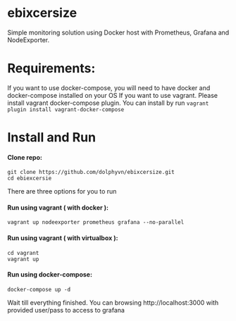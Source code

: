 # ebixcersize
Simple monitoring solution using Docker host with Prometheus, Grafana and NodeExporter.

# Requirements:
If you want to use docker-compose, you will need to have docker and docker-compose installed on your OS
If you want to use vagrant. Please install vagrant docker-compose plugin. You can install by run ```vagrant plugin install vagrant-docker-compose```

# Install and Run
#### Clone repo:
```
git clone https://github.com/dolphyvn/ebixcersize.git
cd ebiexcersie
```

There are three options for you to run


#### Run using vagrant ( with docker ):
```
vagrant up nodeexporter prometheus grafana --no-parallel
```

#### Run using vagrant ( with virtualbox ):
```
cd vagrant
vagrant up
```
#### Run using docker-compose:
```
docker-compose up -d
```

Wait till everything finished. You can browsing http://localhost:3000 with provided user/pass to access to grafana